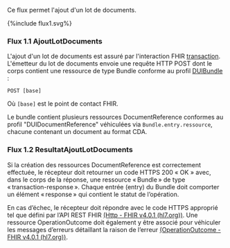 Ce flux permet l'ajout d'un lot de documents.

<div>{%include flux1.svg%}</div>

### Flux 1.1 AjoutLotDocuments

L'ajout d'un lot de documents est assuré par l'interaction FHIR <a href="https://hl7.org/fhir/R4/http.html#transaction">transaction</a>. L'émetteur du lot de documents envoie une requête HTTP POST dont le corps contient une ressource de type Bundle conforme au profil [DUIBundle](StructureDefinition-tddui-bundle.html) : 

`POST [base]`

Où `[base]` est le point de contact FHIR.

Le bundle contient plusieurs ressources DocumentReference conformes au profil "DUIDocumentReference" véhiculées via `Bundle.entry.ressource`, chacune contenant un document au format CDA.

### Flux 1.2 ResultatAjoutLotDocuments

Si la création des ressources DocumentReference est correctement effectuée, le récepteur doit retourner un code HTTPS 200 « OK » avec, dans le corps de la réponse, une ressource « Bundle » de type « transaction-response ». Chaque entrée (entry) du Bundle doit comporter un élément « response » qui contient le statut de l’opération.

En cas d’échec, le récepteur doit répondre avec le code HTTPS approprié tel que défini par l’API REST FHIR [(Http - FHIR v4.0.1 (hl7.org))](http://hl7.org/fhir/R4/http.html). Une ressource OperationOutcome doit également y être associé pour véhiculer les messages d’erreurs détaillant la raison de l’erreur [(OperationOutcome - FHIR v4.0.1 (hl7.org))](http://hl7.org/fhir/R4/operationoutcome.html).